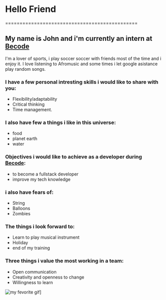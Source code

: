 

# **Hello Friend** 

==============================================

## My name is John and i'm currently an intern at **[**Becode**](https://becode.org/ "becode officail website")**

I'm a lover of sports, i play soccer soccer with friends most of the time and i enjoy it.
I love listening to Afromusic and some times i let google asistance play random songs.

### I have a few personal intresting skills i would like to share with you:
- Flexibility/adaptability
- Critical thinking
- Time management. 

### I also have few a things i like in this universe:

- food
- planet earth
- water

### Objectives i would like to achieve as a developer during **[**Becode**](https://becode.org/ "viste becode officail website")**:
- to become a fullstack developer
- improve my tech knowledge

### **i also have fears of:**
- String
- Balloons
- Zombies

### The things i look forward to:
- Learn to play musical instrument
- Holiday
- end of my training

### Three things i value the most working in a team:
- Open communication
- Creativity and openness to change
- Willingness to learn

![my fevorite gif](https://media2.giphy.com/media/W5HpuormunlLXMa4LC/giphy.gif?cid=ecf05e47ycey0zhds0k1c9w79qzi00f4cts21r1bdy4ew8ka&ep=v1_gifs_search&rid=giphy.gif&ct=g "my favorite gif")]





